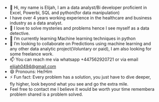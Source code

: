 - 👋 Hi, my name is Elijah, I am a data analyst/Bi developer proficient in Excel, Powerbi, SQL and python(for data manipulation)
- I have over 4 years working experience in the healthcare and business industry as a data analyst.
- 👀 I love to solve mysteries and problems hence I see myself as a data detective.
- 🌱 I’m currently learning Machine learning techniques in python 
- 💞️ I’m looking to collaborate on Predictions using machine learning and any other data analytic project(Voluntary or paid), I am also looking for some freelance work.  
- 📫 You can reach me via whatsapp +447562920721 or via email elijah0494@gmail.com
- 😄 Pronouns: He/Him
- ⚡ Fun fact: Every problem has a solution, you just have to dive deeper, fly higher, look beyond what you see and go the extra mile.
- Feel free to contact me I believe it would be worth your time remembera problem shared is a problem solved.

<!---
Jay0494/Jay0494 is a ✨ special ✨ repository because its `README.md` (this file) appears on your GitHub profile.
You can click the Preview link to take a look at your changes.
--->
